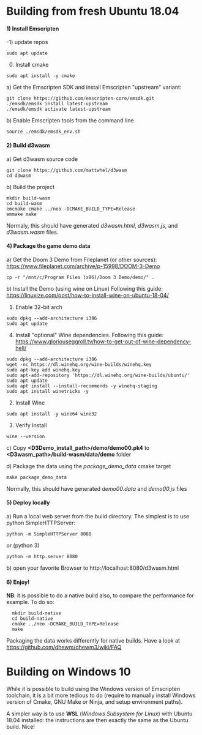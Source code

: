 
# Building from fresh Ubuntu 18.04

#### 1) Install Emscripten
-1) update repos
```
sudo apt update
```

0) Install cmake
```
sudo apt install -y cmake 
```

a) Get the Emscripten SDK and install Emscripten "upstream" variant:
```
git clone https://github.com/emscripten-core/emsdk.git
./emsdk/emsdk install latest-upstream
./emsdk/emsdk activate latest-upstream
 ``` 
b) Enable Emscripten tools from the command line
```
source ./emsdk/emsdk_env.sh
```

#### 2) Build d3wasm
a) Get d3wasm source code 
```
git clone https://github.com/mattwhel/d3wasm
cd d3wasm
```
b) Build the project
```
mkdir build-wasm
cd build-wasm
emcmake cmake ../neo -DCMAKE_BUILD_TYPE=Release
emmake make
```
Normaly, this should have generated *d3wasm.html*, *d3wasm.js*, and *d3wasm.wasm* files.

#### 4) Package the game demo data
a) Get the Doom 3 Demo from Fileplanet (or other sources): https://www.fileplanet.com/archive/p-15998/DOOM-3-Demo
```
cp -r "/mnt/c/Program Files (x86)/Doom 3 Demo/demo/" .
```

b) Install the Demo (using wine on Linux) Following this guide:   https://linuxize.com/post/how-to-install-wine-on-ubuntu-18-04/
  1) Enable 32-bit arch
  ```
  sudo dpkg --add-architecture i386
  sudo apt update
  ```
  4) Install "optional" Wine dependencies. Following this guide: https://www.gloriouseggroll.tv/how-to-get-out-of-wine-dependency-hell/
  ```
  sudo dpkg --add-architecture i386
  wget -nc https://dl.winehq.org/wine-builds/winehq.key
  sudo apt-key add winehq.key
  sudo apt-add-repository 'https://dl.winehq.org/wine-builds/ubuntu/'
  sudo apt update
  sudo apt install --install-recommends -y winehq-staging
  sudo apt install winetricks -y
  ``` 
  2) Install Wine
  ```
  sudo apt install -y wine64 wine32
  ```
  3) Verify Install
  ```
  wine --version
  ```


c) Copy __<D3Demo_install_path>/demo/demo00.pk4__ to __<D3wasm_path>/build-wasm/data/demo__ folder

d) Package the data using the *package_demo_data* cmake target
```
make package_demo_data
```
Normally, this should have generated *demo00.data* and *demo00.js* files

#### 5) Deploy locally
a) Run a local web server from the build directory. The simplest is to use python SimpleHTTPServer:
```
python -m SimpleHTTPServer 8080
```
or (python 3)
```
python -m http.server 8080
```
b) open your favorite Browser to http://localhost:8080/d3wasm.html

#### 6) Enjoy!

**NB**: it is possible to do a native build also, to compare the performance for example. 
To do so:
```
  mkdir build-native
  cd build-native
  cmake ../neo -DCMAKE_BUILD_TYPE=Release
  make
```
Packaging the data works differently for native builds. Have a look at https://github.com/dhewm/dhewm3/wiki/FAQ

# Building on Windows 10

While it is possible to build using the Windows version of Emscripten toolchain, it is a bit more tedious to do (require to manually install Windows version of Cmake, GNU Make or Ninja, and setup environment paths).

A simpler way is to use **WSL** (*Windows Subsystem for Linux*) with Ubuntu 18.04 installed: the instructions are then exactly the same as the Ubuntu build. Nice!
